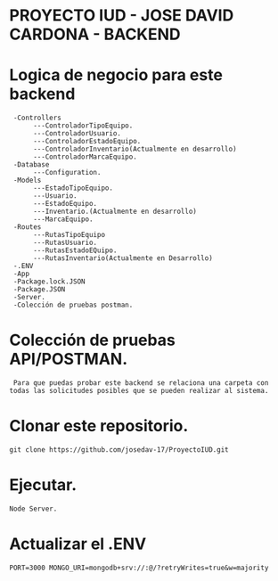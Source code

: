 # PROYECTO IUD - JOSE DAVID CARDONA - BACKEND

# Logica de negocio para este backend

     -Controllers
          ---ControladorTipoEquipo.
          ---ControladorUsuario.
          ---ControladorEstadoEquipo.
          ---ControladorInventario(Actualmente en desarrollo)
          ---ControladorMarcaEquipo.         
     -Database
          ---Configuration.
     -Models
          ---EstadoTipoEquipo.
          ---Usuario.
          ---EstadoEquipo.
          ---Inventario.(Actualmente en desarrollo)
          ---MarcaEquipo.
     -Routes
          ---RutasTipoEquipo
          ---RutasUsuario.
          ---RutasEstadoEQuipo.
          ---RutasInventario(Actualmente en Desarrollo)
     -.ENV
     -App
     -Package.lock.JSON
     -Package.JSON
     -Server.
     -Colección de pruebas postman.
     
# Colección de pruebas API/POSTMAN.

     Para que puedas probar este backend se relaciona una carpeta con todas las solicitudes posibles que se pueden realizar al sistema.
     
     
# Clonar este repositorio.

    git clone https://github.com/josedav-17/ProyectoIUD.git

# Ejecutar.  

    Node Server.

# Actualizar el .ENV

    PORT=3000 MONGO_URI=mongodb+srv://:@/?retryWrites=true&w=majority
    
     
 
     

